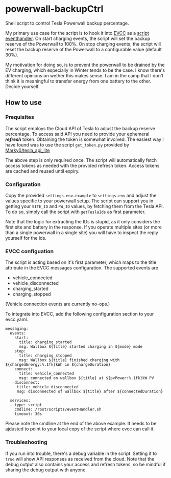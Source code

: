 # powerwall-backupCtrl
Shell script to control Tesla Powerwall backup percentage.

My primary use case for the script is to hook it into [EVCC](https://evcc.io) as a [script eventhandler](https://docs.evcc.io/docs/reference/configuration/messaging#script).
On start charging events, the script will set the backup reserve of the Powerwall to 100%.
On stop charging events, the script will reset the backup reserve of the Powerwall to a configurable value (default 30%).

My motivation for doing so, is to prevent the powerwall to be drained by the EV charging, which especially in Winter tends to be the case.
I know there's different opinions on wether this makes sense. I am in the camp that I don't think it is meaningful to transfer energy from one battery to the other. Decide yourself.

## How to use

### Prequisites
The script employs the Cloud API of Tesla to adjust the backup reserve percentage.
To access said API you need to provide your ephemeral ***refresh*** token. Obtaining the token
is somewhat involved. The easiest way I have found was to use the script ```get_token.py``` provided by [Marky0/tesla_api_lite](https://github.com/Marky0/tesla_api_lite)

The above step is only required once.
The script will automatically fetch access tokens as needed with the provided refresh token.
Access tokens are cached and reused until expiry.

### Configuration
Copy the provided ```settings.env.example``` to ```settings.env``` and adjust the values specific to your powerwall setup.
The script can support you in getting your ```SITE_ID``` and ```PW_ID``` values, by fetching them from the Tesla API.
To do so, simply call the script with ```getTeslaIds``` as first parameter.

Note that the logic for extracting the IDs is stupid, as it only considers the first site and battery in the response.
If you operate multiple sites (or more than a single powerwall in a single site) you will have to inspect the reply yourself for the ids.

### EVCC configuation
The script is acting based on it's first parameter, which maps to the title attribute in the EVCC messages configuration. 
The supported events are
- vehicle_connected
- vehicle_disconnected
- charging_started
- charging_stopped

(Vehicle connection events are currently no-ops.)

To integrate into EVCC, add the following configuration section to your evcc.yaml.

```
messaging:
  events:
    start:
      title: charging_started
      msg: Wallbox ${title} started charging in ${mode} mode
    stop:
      title: charging_stopped
      msg: Wallbox ${title} finished charging with ${chargedEnergy:%.1fk}kWh in ${chargeDuration}
    connect:
      title: vehicle_connected
      msg: connected on wallbox ${title} at ${pvPower:%.1fk}kW PV
    disconnect:
     title: vehicle_disconnected
     msg: disconnected of wallbox ${title} after ${connectedDuration}

  services:
  - type: script
    cmdline: /root/scripts/eventHandler.sh
    timeout: 30s
```

Please note the cmdline at the end of the above example. It needs to be ajdusted to point to your local copy of the script where evcc can call it.

### Troubleshooting
If you run into trouble, there's a debug variable in the script. Setting it to ```true``` will show API responses as received from the cloud.
Note that the debug output also contains your access and refresh tokens, so be mindful if sharing the debug output with anyone.
